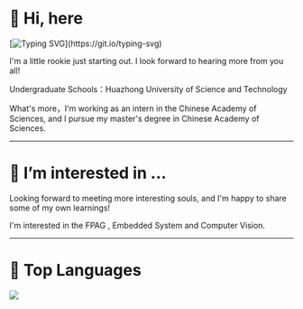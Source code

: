 # 👋 Hi, here
[![Typing SVG](https://readme-typing-svg.herokuapp.com?font=Fira+Code&pause=1000&random=false&width=435&lines=I%E2%80%99m+%40mischievousx.)](https://git.io/typing-svg)

I'm a little rookie just starting out. I look forward to hearing more from you all!

Undergraduate Schools：Huazhong University of Science and Technology

What's more，I'm working as an intern in the Chinese Academy of Sciences, and I pursue my master's degree in Chinese Academy of Sciences.

---

# 👀 I’m interested in ...
Looking forward to meeting more interesting souls, and I'm happy to share some of my own learnings!

I'm interested in the FPAG , Embedded System and Computer Vision.

---

# 🦁 Top Languages

![](https://github-readme-stats.vercel.app/api/top-langs/?username=mischievousx&layout=compact&theme=light)
